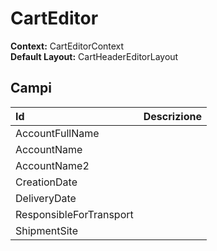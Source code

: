 # CartEditor

**Context:** CartEditorContext  
**Default Layout:** CartHeaderEditorLayout

## Campi

| Id | Descrizione |
| :--- | :--- |
| AccountFullName |  |
| AccountName |  |
| AccountName2 |  |
| CreationDate |  |
| DeliveryDate |  |
| ResponsibleForTransport |  |
| ShipmentSite |  |


